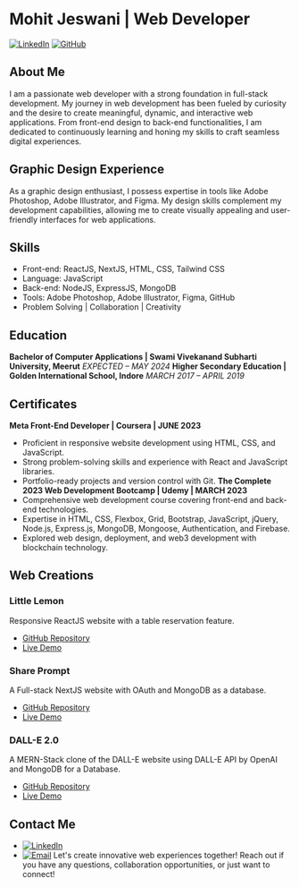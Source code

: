 # Mohit Jeswani | Web Developer
[![LinkedIn](https://img.shields.io/badge/LinkedIn-Connect-blue.svg)](https://www.linkedin.com/in/mohit-jeswani-0233041b2/) [![GitHub](https://img.shields.io/badge/GitHub-Profile-lightgrey.svg)](https://github.com/ShadowNinja1210)
## About Me
I am a passionate web developer with a strong foundation in full-stack development. My journey in web development has been fueled by curiosity and the desire to create meaningful, dynamic, and interactive web applications. From front-end design to back-end functionalities, I am dedicated to continuously learning and honing my skills to craft seamless digital experiences.
## Graphic Design Experience
As a graphic design enthusiast, I possess expertise in tools like Adobe Photoshop, Adobe Illustrator, and Figma. My design skills complement my development capabilities, allowing me to create visually appealing and user-friendly interfaces for web applications.
## Skills

- Front-end: ReactJS, NextJS, HTML, CSS, Tailwind CSS
- Language: JavaScript
- Back-end: NodeJS, ExpressJS, MongoDB
- Tools: Adobe Photoshop, Adobe Illustrator, Figma, GitHub
- Problem Solving | Collaboration | Creativity
## Education
**Bachelor of Computer Applications | Swami Vivekanand Subharti University, Meerut**
*EXPECTED – MAY 2024*
**Higher Secondary Education | Golden International School, Indore**
*MARCH 2017 – APRIL 2019*
## Certificates
**Meta Front-End Developer | Coursera | JUNE 2023**
- Proficient in responsive website development using HTML, CSS, and JavaScript.
- Strong problem-solving skills and experience with React and JavaScript libraries.
- Portfolio-ready projects and version control with Git.
**The Complete 2023 Web Development Bootcamp | Udemy | MARCH 2023**
- Comprehensive web development course covering front-end and back-end technologies.
- Expertise in HTML, CSS, Flexbox, Grid, Bootstrap, JavaScript, jQuery, Node.js, Express.js, MongoDB, Mongoose, Authentication, and Firebase.
- Explored web design, deployment, and web3 development with blockchain technology.
## Web Creations
### Little Lemon
Responsive ReactJS website with a table reservation feature.
- [GitHub Repository](https://github.com/ShadowNinja1210/little_lemon)
- [Live Demo](https://little-lemon-web.netlify.app/)
### Share Prompt
A Full-stack NextJS website with OAuth and MongoDB as a database.
- [GitHub Repository](https://github.com/ShadowNinja1210/share-prompt)
- [Live Demo](https://share-prompt-zeta.vercel.app/)
### DALL-E 2.0
A MERN-Stack clone of the DALL-E website using DALL-E API by OpenAI and MongoDB for a Database.
- [GitHub Repository](https://github.com/ShadowNinja1210/dall-e)
- [Live Demo](https://dall-e-mern-self.vercel.app/)
## Contact Me
- [![LinkedIn](https://img.shields.io/badge/LinkedIn-Connect-blue.svg)](https://www.linkedin.com/in/mohit-jeswani-0233041b2/)
- [![Email](https://img.shields.io/badge/Email-Contact-success.svg)](mailto:mohitjeswani1210@gmail.com)
Let's create innovative web experiences together! Reach out if you have any questions, collaboration opportunities, or just want to connect!
